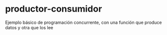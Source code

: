 # productor-consumidor
Ejemplo básico de programación concurrente, con una función que produce datos y otra que los lee
